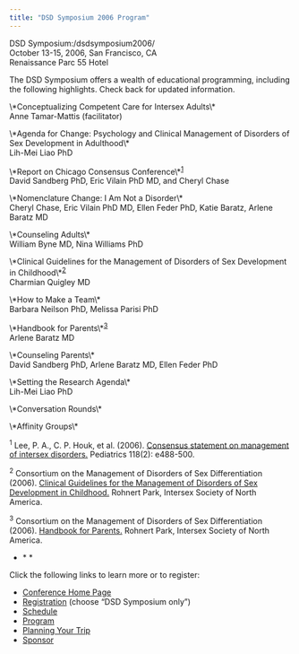 ```yaml
---
title: "DSD Symposium 2006 Program"
---
```


<p><span class="caps">DSD</span> Symposium:/dsdsymposium2006/  <br />
October 13-15, 2006, San Francisco, CA  <br />
Renaissance Parc 55 Hotel  </p>

<p>The <span class="caps">DSD</span> Symposium offers a wealth of educational programming, including the following highlights. Check back for updated information.  </p>

<p>\*Conceptualizing Competent Care for Intersex Adults\*  <br />
Anne Tamar-Mattis (facilitator)  </p>

<p>\*Agenda for Change: Psychology and Clinical Management of Disorders of Sex Development in Adulthood\*  <br />
Lih-Mei Liao PhD  </p>

<p>\*Report on Chicago Consensus Conference\*<sup class="footnote" id="fnrev16947829715d85450c9bc54-1"><a href="#fn16947829715d85450c9bc54-1">1</a></sup>  <br />
David Sandberg PhD, Eric Vilain PhD MD, and Cheryl Chase  </p>

<p>\*Nomenclature Change: I Am Not a Disorder\*  <br />
Cheryl Chase, Eric Vilain PhD MD, Ellen Feder PhD, Katie Baratz, Arlene Baratz MD  </p>

<p>\*Counseling Adults\*  <br />
William Byne MD, Nina Williams PhD  </p>

<p>\*Clinical Guidelines for the Management of Disorders of Sex Development in Childhood\*<sup class="footnote" id="fnrev16947829715d85450c9bc54-2"><a href="#fn16947829715d85450c9bc54-2">2</a></sup>  <br />
Charmian Quigley MD  </p>

<p>\*How to Make a Team\*  <br />
Barbara Neilson PhD, Melissa Parisi PhD  </p>


<p>\*Handbook for Parents\*<sup class="footnote" id="fnrev16947829715d85450c9bc54-3"><a href="#fn16947829715d85450c9bc54-3">3</a></sup>  <br />
Arlene Baratz MD  </p>

<p>\*Counseling Parents\*  <br />
David Sandberg PhD, Arlene Baratz MD, Ellen Feder PhD  </p>

<p>\*Setting the Research Agenda\*  <br />
Lih-Mei Liao PhD  </p>

<p>\*Conversation Rounds\*  </p>

<p>\*Affinity Groups\*  </p>

<p class="footnote" id="fn16947829715d85450c9bc54-1"><sup>1</sup> Lee, P. A., C. P. Houk, et al. (2006). <a href="http://pediatrics.aappublications.org/cgi/reprint/118/2/e488">Consensus statement on management of intersex disorders.</a> Pediatrics 118(2): e488-500.  </p>

<p class="footnote" id="fn16947829715d85450c9bc54-2"><sup>2</sup> Consortium on the Management of Disorders of Sex Differentiation (2006). <a href="http://www.dsdguidelines.org/htdocs/clinical/index.html">Clinical Guidelines for the Management of Disorders of Sex Development in Childhood.</a> Rohnert Park, Intersex Society of North America.  </p>

<p class="footnote" id="fn16947829715d85450c9bc54-3"><sup>3</sup> Consortium on the Management of Disorders of Sex Differentiation (2006). <a href="http://www.dsdguidelines.org/htdocs/parents/index.html">Handbook for Parents.</a> Rohnert Park, Intersex Society of North America.  </p>



<ul>
	<li>* *</li>
</ul>



<p>Click the following links to learn more or to register:  </p>

<ul>
	<li><a href="/dsdsymposium2006/">Conference Home Page</a></li>
	<li><a href="/dsdsymposium2006/register">Registration</a> (choose &#8220;<span class="caps">DSD</span> Symposium only&#8221;)</li>
	<li><a href="/dsdsymposium2006/schedule">Schedule</a></li>
	<li><a href="/dsdsymposium2006/program">Program</a></li>
	<li><a href="/dsdsymposium2006/travel">Planning Your Trip</a></li>
	<li><a href="/dsdsymposium2006/sponsor">Sponsor</a></li>
</ul>